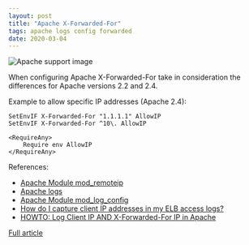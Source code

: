 ```yaml
---
layout: post
title: "Apache X-Forwarded-For"
tags: apache logs config forwarded
date: 2020-03-04
---
```


![Apache support image](https://www.apache.org/img/support-apache.jpg)

When configuring Apache X-Forwarded-For take in consideration the differences for Apache versions 2.2 and 2.4.

Example to allow specific IP addresses (Apache 2.4):
```
SetEnvIF X-Forwarded-For "1.1.1.1" AllowIP
SetEnvIF X-Forwarded-For ^10\. AllowIP

<RequireAny>
    Require env AllowIP
</RequireAny>
```

References:
- [Apache Module mod_remoteip](https://httpd.apache.org/docs/2.4/mod/mod_remoteip.html)
- [Apache logs](https://httpd.apache.org/docs/2.4/logs.html)
- [Apache Module mod_log_config](http://httpd.apache.org/docs/current/mod/mod_log_config.html)
- [How do I capture client IP addresses in my ELB access logs?](https://aws.amazon.com/premiumsupport/knowledge-center/elb-capture-client-ip-addresses/)
- [HOWTO: Log Client IP AND X-Forwarded-For IP in Apache](https://www.techstacks.com/howto/log-client-ip-and-xforwardedfor-ip-in-apache.html)

[Full article](https://dryja.info/apache2-block-allow-ip-simple-guide/)
